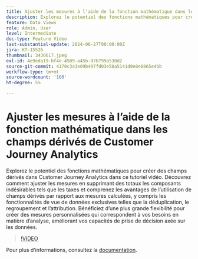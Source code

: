 ```yaml
---
title: Ajuster les mesures à l’aide de la fonction mathématique dans les champs dérivés de Customer Journey Analytics
description: Explorez le potentiel des fonctions mathématiques pour créer des champs dérivés dans Customer Journey Analytics dans ce tutoriel vidéo. Découvrez comment ajuster les mesures en supprimant des totaux les composants indésirables tels que les taxes et comprenez les avantages de l’utilisation de champs dérivés par rapport aux mesures calculées, y compris les fonctionnalités de vue de données exclusives telles que la déduplication, le regroupement et l’attribution.
feature: Data Views
role: Admin, User
level: Intermediate
doc-type: Feature Video
last-substantial-update: 2024-06-27T00:00:00Z
jira: KT-15526
thumbnail: 3430617.jpeg
exl-id: 4e9eda19-bf4e-4509-a45b-d7b799a530d2
source-git-commit: 4170c3a3e09b497fd03e50a5141d0e8e0865e4bb
workflow-type: tm+mt
source-wordcount: '160'
ht-degree: 5%

---
```


# Ajuster les mesures à l’aide de la fonction mathématique dans les champs dérivés de Customer Journey Analytics

Explorez le potentiel des fonctions mathématiques pour créer des champs dérivés dans Customer Journey Analytics dans ce tutoriel vidéo. Découvrez comment ajuster les mesures en supprimant des totaux les composants indésirables tels que les taxes et comprenez les avantages de l’utilisation de champs dérivés par rapport aux mesures calculées, y compris les fonctionnalités de vue de données exclusives telles que la déduplication, le regroupement et l’attribution. Bénéficiez d’une plus grande flexibilité pour créer des mesures personnalisées qui correspondent à vos besoins en matière d’analyse, améliorant vos capacités de prise de décision axée sur les données.

>[!VIDEO](https://video.tv.adobe.com/v/3430617/&learn=on)

Pour plus dʼinformations, consultez la [documentation](https://experienceleague.adobe.com/fr/docs/analytics-platform/using/cja-dataviews/derived-fields).
